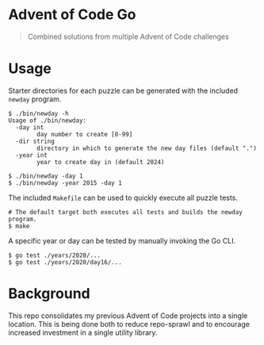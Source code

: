 # Advent of Code Go
> Combined solutions from multiple Advent of Code challenges

# Usage
Starter directories for each puzzle can be generated with the included `newday` program.

```
$ ./bin/newday -h
Usage of ./bin/newday:
  -day int
        day number to create [0-99]
  -dir string
        directory in which to generate the new day files (default ".")
  -year int
        year to create day in (default 2024)

$ ./bin/newday -day 1
$ ./bin/newday -year 2015 -day 1
```

The included `Makefile` can be used to quickly execute all puzzle tests.

```
# The default target both executes all tests and builds the newday program.
$ make
```

A specific year or day can be tested by manually invoking the Go CLI.

```
$ go test ./years/2020/...
$ go test ./years/2020/day16/...
```

# Background
This repo consolidates my previous Advent of Code projects into a single location.  This is being done both to reduce repo-sprawl and to encourage increased investment in a single utility library.
